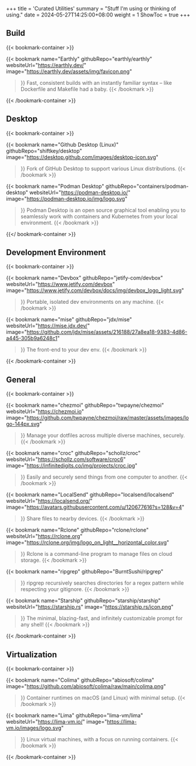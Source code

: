 +++
title = 'Curated Utilities'
summary = "Stuff I'm using or thinking of using."
date = 2024-05-27T14:25:00+08:00
weight = 1
ShowToc = true
+++

## Build

{{< bookmark-container >}}

  {{< bookmark name="Earthly" 
      githubRepo="earthly/earthly" 
      websiteUrl="https://earthly.dev/" 
      image="https://earthly.dev/assets/img/favicon.png" 
  >}} 
    Fast, consistent builds with an instantly familiar syntax – like Dockerfile and Makefile had a baby.
  {{< /bookmark >}}

{{< /bookmark-container >}}

## Desktop

{{< bookmark-container >}}

  {{< bookmark name="Github Desktop (Linux)" 
      githubRepo="shiftkey/desktop" 
      image="https://desktop.github.com/images/desktop-icon.svg" 
  >}} 
    Fork of GitHub Desktop to support various Linux distributions.
  {{< /bookmark >}}

  {{< bookmark name="Podman Desktop" 
      githubRepo="containers/podman-desktop" 
      websiteUrl="https://podman-desktop.io/" 
      image="https://podman-desktop.io/img/logo.svg" 
  >}} 
    Podman Desktop is an open source graphical tool enabling you to seamlessly work with containers and Kubernetes from your local environment.
  {{< /bookmark >}}

{{</ bookmark-container >}}

## Development Environment

{{< bookmark-container >}}

  {{< bookmark name="Devbox" 
      githubRepo="jetify-com/devbox" 
      websiteUrl="https://www.jetify.com/devbox" 
      image="https://www.jetify.com/devbox/docs/img/devbox_logo_light.svg" 
  >}} 
    Portable, isolated dev environments on any machine.
  {{< /bookmark >}}

  {{< bookmark name="mise" 
      githubRepo="jdx/mise" 
      websiteUrl="https://mise.jdx.dev/" 
      image="https://github.com/jdx/mise/assets/216188/27a8ea18-9383-4d86-a445-305b9a6248c1" 
  >}} 
    The front-end to your dev env.
  {{< /bookmark >}}

{{< /bookmark-container >}}

## General

{{< bookmark-container >}}

  {{< bookmark name="chezmoi" 
      githubRepo="twpayne/chezmoi" 
      websiteUrl="https://chezmoi.io" 
      image="https://github.com/twpayne/chezmoi/raw/master/assets/images/logo-144px.svg" 
  >}} 
    Manage your dotfiles across multiple diverse machines, securely.
  {{< /bookmark >}}

  {{< bookmark name="croc" 
      githubRepo="schollz/croc" 
      websiteUrl="https://schollz.com/software/croc6" 
      image="https://infinitedigits.co/img/projects/croc.jpg" 
  >}} 
    Easily and securely send things from one computer to another.
  {{< /bookmark >}}

  {{< bookmark name="LocalSend" 
      githubRepo="localsend/localsend" 
      websiteUrl="https://localsend.org/" 
      image="https://avatars.githubusercontent.com/u/120677616?s=128&v=4" 
  >}} 
    Share files to nearby devices.
  {{< /bookmark >}}

  {{< bookmark name="Rclone" 
      githubRepo="rclone/rclone" 
      websiteUrl="https://rclone.org" 
      image="https://rclone.org/img/logo_on_light__horizontal_color.svg" 
  >}} 
    Rclone is a command-line program to manage files on cloud storage.
  {{< /bookmark >}}

  {{< bookmark name="ripgrep" 
      githubRepo="BurntSushi/ripgrep" 
  >}} 
    ripgrep recursively searches directories for a regex pattern while respecting your gitignore.
  {{< /bookmark >}}

  {{< bookmark name="Starship" 
      githubRepo="starship/starship" 
      websiteUrl="https://starship.rs"
      image="https://starship.rs/icon.png"
  >}} 
    The minimal, blazing-fast, and infinitely customizable prompt for any shell!
  {{< /bookmark >}}

{{< /bookmark-container >}}

## Virtualization

{{< bookmark-container >}}

  {{< bookmark name="Colima" 
      githubRepo="abiosoft/colima" 
      image="https://github.com/abiosoft/colima/raw/main/colima.png" 
  >}} 
    Container runtimes on macOS (and Linux) with minimal setup.
  {{< /bookmark >}}

  {{< bookmark name="Lima" 
      githubRepo="lima-vm/lima" 
      websiteUrl="https://lima-vm.io/" 
      image="https://lima-vm.io/images/logo.svg" 
  >}} 
    Linux virtual machines, with a focus on running containers.
  {{< /bookmark >}}

{{< /bookmark-container >}}
